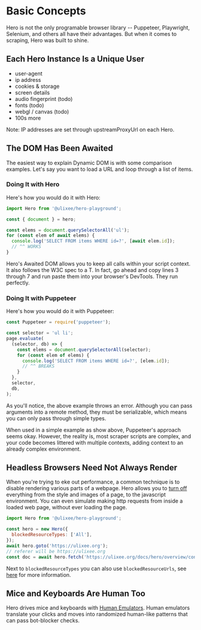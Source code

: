 # Basic Concepts

Hero is not the only programable browser library -- Puppeteer, Playwright, Selenium, and others all have their advantages. But when it comes to scraping, Hero was built to shine.

## Each Hero Instance Is a Unique User

- user-agent
- ip address
- cookies & storage
- screen details
- audio fingerprint (todo)
- fonts (todo)
- webgl / canvas  (todo)
- 100s more

Note: IP addresses are set through upstreamProxyUrl on each Hero.

## The DOM Has Been Awaited

The easiest way to explain Dynamic DOM is with some comparison examples. Let's say you want to load a URL and loop through a list of items.

### Doing It with Hero

Here's how you would do it with Hero:

```js
import Hero from '@ulixee/hero-playground';

const { document } = hero;

const elems = document.querySelectorAll('ul');
for (const elem of await elems) {
  console.log('SELECT FROM items WHERE id=?', [await elem.id]);
  // ^^ WORKS
}
```

Hero's Awaited DOM allows you to keep all calls within your script context. It also follows the W3C spec to a T. In fact, go ahead and copy lines 3 through 7 and run paste them into your browser's DevTools. They run perfectly.

### Doing It with Puppeteer

Here's how you would do it with Puppeteer:

```js
const Puppeteer = require('puppeteer');

const selector = 'ul li';
page.evaluate(
  (selector, db) => {
    const elems = document.querySelectorAll(selector);
    for (const elem of elems) {
      console.log('SELECT FROM items WHERE id=?', [elem.id]);
      // ^^ BREAKS
    }
  },
  selector,
  db,
);
```

As you'll notice, the above example throws an error. Although you can pass arguments into a remote method, they must be serializable, which means you can only pass through simple types.

When used in a simple example as show above, Puppeteer's approach seems okay. However, the reality is, most scraper scripts are complex, and your code becomes littered with multiple contexts, adding context to an already complex environment.

## Headless Browsers Need Not Always Render

When you're trying to eke out performance, a common technique is to disable rendering various parts of a webpage. Hero allows you to [turn off](../overview/configuration.md#blocked-resources) everything from the style and images of a page, to the javascript environment. You can even simulate making http requests from inside a loaded web page, without ever loading the page.

```js
import Hero from '@ulixee/hero-playground';

const hero = new Hero({
  blockedResourceTypes: ['All'],
});
await hero.goto('https://ulixee.org');
// referer will be https://ulixee.org
const doc = await hero.fetch('https://ulixee.org/docs/hero/overview/configuration');
```

Next to `blockedResourceTypes` you can also use `blockedResourceUrls`,
see [here](../overview/configuration.md#blocked-urls) for more information.

## Mice and Keyboards Are Human Too

Hero drives mice and keyboards with [Human Emulators](https://github.com/ulixee/unblocked/tree/main/plugins/default-human-emulator). Human emulators translate your clicks and moves into randomized human-like patterns that can pass bot-blocker checks.
